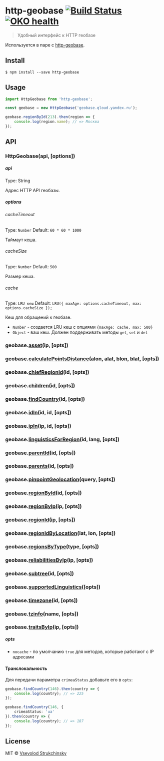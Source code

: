 # http-geobase [![Build Status](https://drone.yandex-team.ru/api/badges/project-stub/node-http-geobase/status.svg)](https://drone.yandex-team.ru/project-stub/node-http-geobase) [![OKO health](https://oko.yandex-team.ru/badges/repo.svg?repoName=frontend/packages/node-http-geobase&vcs=arc)](https://oko.yandex-team.ru/repo/toolbox/node-http-geobase)

> Удобный интерфейс к HTTP геобазе

Используется в паре с [http-geobase](https://github.yandex-team.ru/floatdrop/http-geobase).

## Install

```
$ npm install --save http-geobase
```


## Usage

```ts
import HttpGeobase from 'http-geobase';

const geobase = new HttpGeobase('geobase.qloud.yandex.ru');

geobase.regionById(213).then(region => {
    console.log(region.name); // => Москва
});
```

## API

### HttpGeobase(api, [options])

##### api
Type: String

Адрес HTTP API геобазы.

##### options

###### cacheTimeout
Type: `Number`
Default: `60 * 60 * 1000`

Таймаут кеша.

###### cacheSize
Type: `Number`
Default: `500`

Размер кеша.

###### cache
Type: `LRU кеш`
Default: `LRU({ maxAge: options.cacheTimeout, max: options.cacheSize });`

Кеш для обращений к геобазе.

* `Number` - создается LRU кеш с опциями `{maxAge: cache, max: 500}`
* `Object` - ваш кеш. Должен поддерживать методы `get`, `set` и `del`

### geobase.[asset](https://beta.wiki.yandex-team.ru/http-geobase/api-v1/#/v1/asset)(ip, [opts])

### geobase.[calculatePointsDistance](https://beta.wiki.yandex-team.ru/http-geobase/api-v1/#/v1/calculate_points_distance)(alon, alat, blon, blat, [opts])

### geobase.[chiefRegionId](https://beta.wiki.yandex-team.ru/http-geobase/api-v1/#/v1/chief_region_id)(id, [opts])

### geobase.[children](https://beta.wiki.yandex-team.ru/http-geobase/api-v1/#/v1/children)(id, [opts])

### geobase.[findCountry](https://beta.wiki.yandex-team.ru/http-geobase/api-v1/#/v1/find_country)(id, [opts])

### geobase.[idIn](https://beta.wiki.yandex-team.ru/http-geobase/api-v1/#/v1/id_in)(id, id, [opts])

### geobase.[ipIn](https://beta.wiki.yandex-team.ru/http-geobase/api-v1/#/v1/ip_in)(ip, id, [opts])

### geobase.[linguisticsForRegion](https://beta.wiki.yandex-team.ru/http-geobase/api-v1/#/v1/linguistics_for_region)(id, lang, [opts])

### geobase.[parentId](https://beta.wiki.yandex-team.ru/http-geobase/api-v1/#/v1/parent_id)(id, [opts])

### geobase.[parents](https://beta.wiki.yandex-team.ru/http-geobase/api-v1/#/v1/parents)(id, [opts])

### geobase.[pinpointGeolocation](https://beta.wiki.yandex-team.ru/http-geobase/api-v1/#/v1/pinpoint_geolocation)(query, [opts])

### geobase.[regionById](https://beta.wiki.yandex-team.ru/http-geobase/api-v1/#/v1/region_by_id)(id, [opts])

### geobase.[regionByIp](https://beta.wiki.yandex-team.ru/http-geobase/api-v1/#/v1/region_by_ip)(ip, [opts])

### geobase.[regionId](https://beta.wiki.yandex-team.ru/http-geobase/api-v1/#/v1/region_id)(ip, [opts])

### geobase.[regionIdByLocation](https://beta.wiki.yandex-team.ru/http-geobase/api-v1/#/v1/region_id_by_location)(lat, lon, [opts])

### geobase.[regionsByType](https://beta.wiki.yandex-team.ru/http-geobase/api-v1/#/v1/regions_by_type)(type, [opts])

### geobase.[reliabilitiesByIp](https://beta.wiki.yandex-team.ru/http-geobase/api-v1/#/v1/reliabilities_by_ip)(ip, [opts])

### geobase.[subtree](https://beta.wiki.yandex-team.ru/http-geobase/api-v1/#/v1/subtree)(id, [opts])

### geobase.[supportedLinguistics](https://beta.wiki.yandex-team.ru/http-geobase/api-v1/#/v1/supported_linguistics)([opts])

### geobase.[timezone](https://beta.wiki.yandex-team.ru/http-geobase/api-v1/#/v1/timezone)(id, [opts])

### geobase.[tzinfo](https://beta.wiki.yandex-team.ru/http-geobase/api-v1/#/v1/tzinfo)(name, [opts])

### geobase.[traitsByIp](https://wiki.yandex-team.ru/http-geobase/api-v1/#get/v1/gettraitsbyip)(ip, [opts])

##### opts

- `nocache` - по умолчанию `true` для методов, которые работают с IP адресами

#### Транслокальность

Для передачи параметра `crimeaStatus` добавьте его в `opts`:

```ts
geobase.findCountry(146).then(country => {
    console.log(country); // => 225
});

geobase.findCountry(146, {
    crimeaStatus: 'ua'
}).then(country => {
    console.log(country); // => 187
});
```

## License

MIT © [Vsevolod Strukchinsky](http://github.com/floatdrop)
